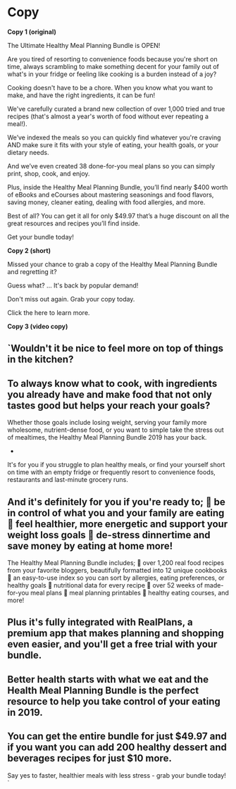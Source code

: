 <!-- TITLE: Hmpb 2019 Evergreen -->

# Copy

**Copy 1 (original)**

The Ultimate Healthy Meal Planning Bundle is OPEN! 

Are you tired of resorting to convenience foods because you're short on time, always scrambling to make something decent for your family out of what's in your fridge or feeling like cooking is a burden instead of a joy? 

Cooking doesn't have to be a chore. When you know what you want to make, and have the right ingredients, it can be fun! 

We've carefully curated a brand new collection of over 1,000 tried and true recipes (that's almost a year's worth of food without ever repeating a meal!). 

We’ve indexed the meals so you can quickly find whatever you're craving AND make sure it fits with your style of eating, your health goals, or your dietary needs. 

And we’ve even created 38 done-for-you meal plans so you can simply print, shop, cook, and enjoy. 

Plus, inside the Healthy Meal Planning Bundle, you’ll find nearly $400 worth of eBooks and eCourses about mastering seasonings and food flavors, saving money, cleaner eating, dealing with food allergies, and more.  

Best of all? You can get it all for only $49.97 that’s a huge discount on all the great resources and recipes you’ll find inside. 

Get your bundle today!

**Copy 2 (short)**


Missed your chance to grab a copy of the Healthy Meal Planning Bundle and regretting it?  

Guess what? ... It's back by popular demand!

Don't miss out again.  Grab your copy today.  

Click the here to learn more.

**Copy 3 (video copy)**

`Wouldn't it be nice to feel more on top of things in the kitchen?  
-
To always know what to cook, with ingredients you already have and make food that not only tastes good but helps your reach your goals?  
-
Whether those goals include losing weight, serving your family more wholesome, nutrient-dense food, or you want to simple take the stress out of mealtimes, the Healthy Meal Planning Bundle 2019 has your back.

-
It's for you if you struggle to plan healthy meals, or find your yourself short on time with an empty fridge or frequently resort to convenience foods, restaurants and last-minute grocery runs.  

And it's definitely for you if you're ready to;
🍏 be in control of what you and your family are eating
🍏 feel healthier, more energetic and support your weight loss goals
🍏 de-stress dinnertime and save money by eating at home more!
-
The Healthy Meal Planning Bundle includes;
🥙 over 1,200 real food recipes from your favorite bloggers, beautifully formatted into 12 unique cookbooks
🥙 an easy-to-use index so you can sort by allergies, eating preferences, or healthy goals
🥙 nutritional data for every recipe
🥙 over 52 weeks of made-for-you meal plans
🥙 meal planning printables
🥙 healthy eating courses, and more!

Plus it's fully integrated with RealPlans, a premium app that makes planning and shopping even easier, and you'll get a free trial with your bundle.
-
Better health starts with what we eat and the Health Meal Planning Bundle is the perfect resource to help you take control of your eating in 2019.
-
You can get the entire bundle for just $49.97 and if you want you can add 200 healthy dessert and beverages recipes for just $10 more.
-
Say yes to faster, healthier meals with less stress - grab your bundle today!
`
